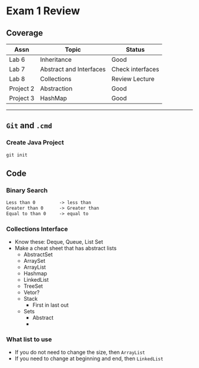 # Exam 1 Review

## Coverage

|Assn|Topic|Status|
|-|-|-|
|Lab 6|Inheritance|Good|
|Lab 7|Abstract and Interfaces|Check interfaces|
|Lab 8|Collections|Review Lecture|
|Project 2|Abstraction|Good|
|Project 3|HashMap|Good|

***

## `Git` and `.cmd`

### Create Java Project

```cmd
git init
```

## Code

### Binary Search

```txt
Less than 0         -> less than
Greater than 0      -> Greater than
Equal to than 0     -> equal to
```

### Collections Interface

* Know these: Deque, Queue, List Set
* Make a cheat sheet that has abstract lists
    + AbstractSet
    + ArraySet
    + ArrayList
    + Hashmap
    + LinkedList
    + TreeSet
    + Vetor?
    + Stack
        + First in last out
    + Sets
        + Abstract
        + 

### What list to use

* If you do not need to change the size, then `ArrayList`
* If you need to change at beginning and end, then `LinkedList`
